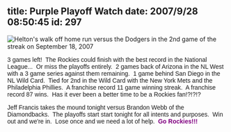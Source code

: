 title: Purple Playoff Watch
date: 2007/9/28 08:50:45
id: 297
---
![Helton's walk off home run versus the Dodgers in the 2nd game of the streak on September 18, 2007](/journal_images/RockSolid-Journal.jpg)

<font face="Arial">3 games left!  The Rockies could finish with the best record in the National League...  Or miss the playoffs entirely.  2 games back of Arizona in the NL West with a 3 game series against them remaining.  1 game behind San Diego in the NL Wild Card.  Tied for 2nd in the Wild Card with the New York Mets and the Philadelphia Phillies.  A franchise record 11 game winning streak.  A franchise record 87 wins.  Has it ever been a better time to be a Rockies fan!?!?!?</font>

<font face="Arial">Jeff Francis takes the mound tonight versus Brandon Webb of the Diamondbacks.  The playoffs start start tonight for all intents and purposes.  Win out and we're in.  Lose once and we need a lot of help.  **<font color="#800080">Go Rockies!!!</font>**</font>